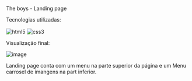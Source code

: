 The boys - Landing page 

Tecnologias utilizadas: 

  <img align="center" alt="html5" src="https://img.shields.io/badge/HTML5-E34F26?style=for-the-badge&logo=html5&logoColor=white"/> <img align="center" alt="css3" src="https://img.shields.io/badge/CSS3-1572B6?style=for-the-badge&logo=css3&logoColor=white"/>

  Visualização final: 

  ![image](https://github.com/HenriqueBran/landing-page---the-boys/assets/114500097/637a252e-1595-4d13-b4e7-741076da7006)

  Landing page conta com um menu na parte superior da página e um Menu carrosel de imangens na part inferior. 
